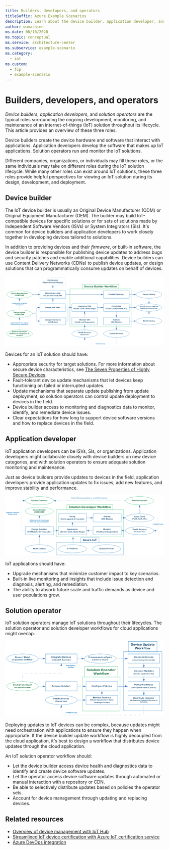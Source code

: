 ```yaml
---
title: Builders, developers, and operators
titleSuffix: Azure Example Scenarios
description: Learn about the device builder, application developer, and solution operator roles and how they interact in an IoT solution.
author: wamachine
ms.date: 08/10/2020
ms.topic: conceptual
ms.service: architecture-center
ms.subservice: example-scenario
ms.category:
  - iot
ms.custom:
  - fcp
  - example-scenario
---
```


# Builders, developers, and operators

*Device builders*, *application developers*, and *solution operators* are the typical roles surrounding the ongoing development, monitoring, and maintenance of an internet-of-things (IoT) solution throughout its lifecycle. This article provides an overview of these three roles.

Device builders create the device hardware and software that interact with applications. Application developers develop the software that makes up IoT applications. Solution operators run and monitor the IoT solutions.

Different companies, organizations, or individuals may fill these roles, or the same individuals may take on different roles during the IoT solution lifecycle. While many other roles can exist around IoT solutions, these three roles provide helpful perspectives for viewing an IoT solution during its design, development, and deployment.

## Device builder

The IoT device builder is usually an Original Device Manufacturer (ODM) or Original Equipment Manufacturer (OEM). The builder may build IoT-compatible devices for specific solutions or for sets of solutions made by Independent Software Vendors (ISVs) or System Integrators (SIs). It's common for device builders and application developers to work closely together in developing devices tailored to solutions.

In addition to providing devices and their *firmware*, or built-in software, the device builder is responsible for publishing device updates to address bugs and security patches and enable additional capabilities. Device builders can use Content Delivery Networks (CDNs) to publish device updates, or design solutions that can programmatically consume updates on behalf of devices.

![A diagram showing activities of a device builder and relationships with other roles in developing an IoT solution.](media/device-builder.png)

Devices for an IoT solution should have:

- Appropriate security for target solutions. For more information about secure device characteristics, see [The Seven Properties of Highly Secure Devices](https://www.microsoft.com/research/publication/seven-properties-highly-secure-devices/).
- Fault-tolerant device update mechanisms that let devices keep functioning on failed or interrupted updates.
- Update mechanisms that separate update publishing from update deployment, so solution operators can control update deployment to devices in the field.
- Device builder access to monitoring and diagnostics data to monitor, identify, and remediate device issues.
- Clear expectations for how long to support device software versions and how to replace devices in the field.

## Application developer

IoT application developers can be ISVs, SIs, or organizations. Application developers might collaborate closely with device builders on new device categories, and with solution operators to ensure adequate solution monitoring and maintenance.

Just as device builders provide updates to devices in the field, application developers provide application updates to fix issues, add new features, and improve stability and performance.

![A diagram showing activities of a solution developer and relationships with other roles in developing an IoT solution.](media/solution-developer.png)

IoT applications should have:
- Upgrade mechanisms that minimize customer impact to key scenarios.
- Built-in live monitoring and insights that include issue detection and diagnosis, alerting, and remediation.
- The ability to absorb future scale and traffic demands as device and user populations grow.

## Solution operator

IoT solution operators manage IoT solutions throughout their lifecycles. The solution operator and solution developer workflows for cloud applications might overlap.

![A diagram showing activities of a solution operator and relationships with other roles in developing an IoT solution.](media/solution-operator.png)

Deploying updates to IoT devices can be complex, because updates might need orchestration with applications to ensure they happen when appropriate. If the device builder update workflow is highly decoupled from the cloud application, it's best to design a workflow that distributes device updates through the cloud application.

An IoT solution operator workflow should:

- Let the device builder access device health and diagnostics data to identify and create device software updates.
- Let the operator access device software updates through automated or manual interaction with a repository or CDN.
- Be able to selectively distribute updates based on policies the operator sets.
- Account for device management through updating and replacing devices.

## Related resources

- [Overview of device management with IoT Hub](/azure/iot-hub/iot-hub-device-management-overview)
- [Streamlined IoT device certification with Azure IoT certification service](https://azure.microsoft.com/blog/streamlined-iot-device-certification-with-azure-iot-certification-service/)
- [Azure DevOps integration](https://azure.microsoft.com/product-categories/devops/)